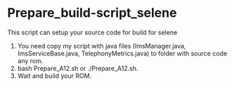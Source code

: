 # Prepare_build-script_selene
This script can setup your source code for build for selene
1. You need copy my script with java files (ImsManager.java, ImsServiceBase.java, TelephonyMetrics.java) to folder with source code any rom.
2. bash Prepare_A12.sh or ./Prepare_A12.sh.
3. Wait and build your ROM.
